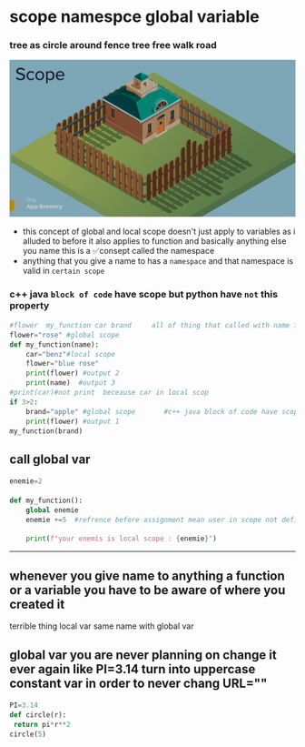 # scope  namespce  global variable
### tree as circle around fence    tree  free walk road  
![scope](https://raw.githubusercontent.com/wer340/python-angelayu/main/day-12/image/scope.png)
+ this concept of global and local scope doesn't just apply to variables as i alluded to before it 
 also applies to function and basically anything else you name this is a ✅consept called the namespace 
+ anything that you give a name to has a `namespace` and that namespace is valid in `certain scope`
### c++ java `block of code` have scope   but python have `not` this property
```python
#flower  my_function car brand     all of thing that called with name is a namespace
flower="rose" #global scope
def my_function(name):
    car="benz"#local scope
    flower="blue rose"
    print(flower) #output 2
    print(name)  #output 3
#print(car)#not print  beceause car in local scop
if 3>2:
    brand="apple" #global scope       #c++ java block of code have scope   but python havent this property
    print(flower) #output 1
my_function(brand)
```
## call global var
```python
enemie=2

def my_function():
    global enemie     
    enemie +=5  #refrence before assignment mean user in scope not define var  and  process on var that not define

    print(f"your enemis is local scope : {enemie}")
```
---
## whenever you give name to anything a function or a variable you have to be aware of where you created it
terrible thing local var same name with global var
## global var you are never planning on change it ever again like PI=3.14 turn into uppercase constant var in order to never chang URL="" 
```python
PI=3.14
def circle(r):
 return pi*r**2
circle(5)

```
 
